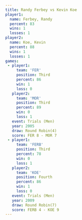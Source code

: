 ```yaml
---
title: Randy Ferbey vs Kevin Koe
player1:             
  name: Ferbey, Randy
  percent: 83        
  wins: 1            
  losses: 1          
player2:             
  name: Koe, Kevin   
  percent: 88        
  wins: 1            
  losses: 1          
games:
 - player1:         
     team: 'FER'    
     position: Third
     percent: 86    
     win: 1         
     loss: 0        
   player2:         
     team: 'MOR'    
     position: Third
     percent: 89    
     win: 0         
     loss: 1        
   event: Trials (Men) 
   year: 2005          
   draw: Round Robin(4)
   score: FER 8 - MOR 7
 - player1:         
     team: 'FERB'   
     position: Third
     percent: 78    
     win: 0         
     loss: 1        
   player2:          
     team: 'KOE'     
     position: Fourth
     percent: 86     
     win: 1          
     loss: 0         
   event: Trials (Men)  
   year: 2009           
   draw: Round Robin(7) 
   score: FERB 4 - KOE 9
---
```

